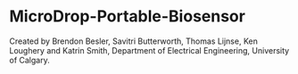 # MicroDrop-Portable-Biosensor
Created by Brendon Besler, Savitri Butterworth, Thomas Lijnse, Ken Loughery and Katrin Smith, Department of Electrical Engineering, University of Calgary.
